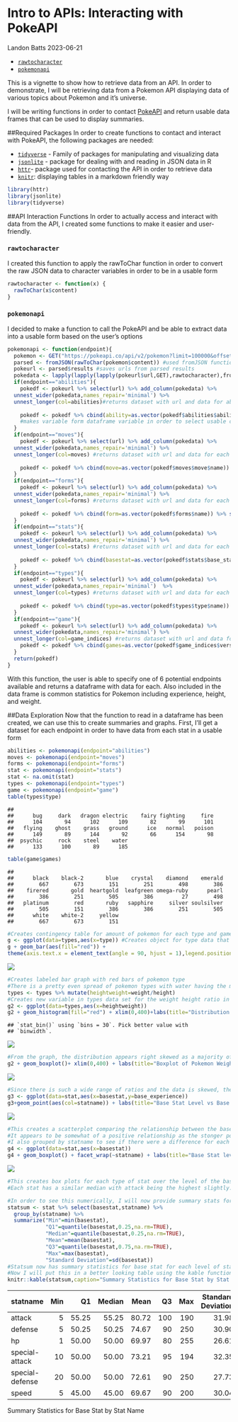 Intro to APIs: Interacting with PokeAPI
================
Landon Batts
2023-06-21

- <a href="#rawtocharacter"
  id="toc-rawtocharacter"><code>rawtocharacter</code></a>
- <a href="#pokemonapi" id="toc-pokemonapi"><code>pokemonapi</code></a>

This is a vignette to show how to retrieve data from an API. In order to
demonstrate, I will be retrieving data from a Pokemon API displaying
data of various topics about Pokemon and it’s universe.

I will be writing functions in order to contact
[PokeAPI](https://pokeapi.co/) and return usable data frames that can be
used to display summaries.

\##Required Packages In order to create functions to contact and
interact with PokeAPI, the following packages are needed:

- [`tidyverse`](https://www.tidyverse.org/packages/) - Family of
  packages for manipulating and visualizing data
- [`jsonlite`](https://cran.r-project.org/web/packages/jsonlite/index.html) -
  package for dealing with and reading in JSON data in R
- [`httr`](https://cran.r-project.org/web/packages/httr/vignettes/quickstart.html)-
  package used for contacting the API in order to retrieve data
- [`knitr`](https://cran.r-project.org/web/packages/knitr/index.html):
  displaying tables in a markdown friendly way

``` r
library(httr)
library(jsonlite)
library(tidyverse)
```

\##API Interaction Functions In order to actually access and interact
with data from the API, I created some functions to make it easier and
user-friendly.

### `rawtocharacter`

I created this function to apply the rawToChar function in order to
convert the raw JSON data to character variables in order to be in a
usable form

``` r
rawtocharacter <- function(x) {
  rawToChar(x$content)
}
```

### `pokemonapi`

I decided to make a function to call the PokeAPI and be able to extract
data into a usable form based on the user’s options

``` r
pokemonapi <- function(endpoint){
  pokemon <- GET("https://pokeapi.co/api/v2/pokemon?limit=100000&offset=0") #GET function calls to PokeAPI
  parsed <- fromJSON(rawToChar(pokemon$content)) #used fromJSON function to get parsed data in character form
  pokeurl <- parsed$results #saves urls from parsed results
  pokedata <- lapply(lapply(lapply(pokeurl$url,GET),rawtocharacter),fromJSON) #applies GET function to each url in order to get data from all endpoints
  if(endpoint=="abilities"){
    pokedf <- pokeurl %>% select(url) %>% add_column(pokedata) %>%
  unnest_wider(pokedata,names_repair='minimal') %>% 
  unnest_longer(col=abilities)#returns dataset with url and data for ability for each pokemon
    
    pokedf <- pokedf %>% cbind(ability=as.vector(pokedf$abilities$ability$name)) %>% select(name,ability,base_experience,height,weight)
    #makes variable form dataframe variable in order to select usable columns
  }
  if(endpoint=="moves"){
    pokedf <- pokeurl %>% select(url) %>% add_column(pokedata) %>%
  unnest_wider(pokedata,names_repair='minimal') %>% 
  unnest_longer(col=moves) #returns dataset with url and data for each move for every pokemon from moves endpoint
    
    pokedf <- pokedf %>% cbind(move=as.vector(pokedf$moves$move$name)) %>% select(name,move,base_experience,height,weight)
  }
  if(endpoint=="forms"){
    pokedf <- pokeurl %>% select(url) %>% add_column(pokedata) %>%
  unnest_wider(pokedata,names_repair='minimal') %>% 
  unnest_longer(col=forms) #returns dataset with url and data for each form for every pokemon from form endpoint
    
    pokedf <- pokedf %>% cbind(form=as.vector(pokedf$forms$name)) %>% select(name,form,base_experience,height,weight)
  }
  if(endpoint=="stats"){
    pokedf <- pokeurl %>% select(url) %>% add_column(pokedata) %>%
  unnest_wider(pokedata,names_repair='minimal') %>% 
  unnest_longer(col=stats) #returns dataset with url and data for each stat and their level for every pokemon from stats endpoint
    
    pokedf <- pokedf %>% cbind(basestat=as.vector(pokedf$stats$base_stat),statname=as.vector(pokedf$stats$stat$name)) %>% select(name,statname,basestat,base_experience,height,weight)
  }
  if(endpoint=="types"){
    pokedf <- pokeurl %>% select(url) %>% add_column(pokedata) %>%
  unnest_wider(pokedata,names_repair='minimal')  %>%
  unnest_longer(col=types) #returns dataset with url and data for each type for every pokemon from types endpoint
    
    pokedf <- pokedf %>% cbind(type=as.vector(pokedf$types$type$name)) %>% select(name,type,base_experience,height,weight)
  }
  if(endpoint=="game"){
    pokedf <- pokeurl %>% select(url) %>% add_column(pokedata) %>%
  unnest_wider(pokedata,names_repair='minimal') %>% 
  unnest_longer(col=game_indices) #returns dataset with url and data for each game that the Pokemon are included for every pokemon from the game_indices endpoint
    pokedf <- pokedf %>% cbind(games=as.vector(pokedf$game_indices$version$name)) %>% select(name,games,base_experience,height,weight)
  }
  return(pokedf)
}
```

With this function, the user is able to specify one of 6 potential
endpoints available and returns a dataframe with data for each. Also
included in the data frame is common statistics for Pokemon including
experience, height, and weight.

\##Data Exploration Now that the function to read in a dataframe has
been created, we can use this to create summaries and graphs. First,
I’ll get a dataset for each endpoint in order to have data from each
stat in a usable form

``` r
abilities <- pokemonapi(endpoint="abilities")
moves <- pokemonapi(endpoint="moves")
forms <- pokemonapi(endpoint="forms")
stat <- pokemonapi(endpoint="stats")
stat <- na.omit(stat)
types <- pokemonapi(endpoint="types")
game <- pokemonapi(endpoint="game")
table(types$type)
```

    ## 
    ##      bug     dark   dragon electric    fairy fighting     fire 
    ##      104       94      102      109       82       99      101 
    ##   flying    ghost    grass   ground      ice   normal   poison 
    ##      149       89      144       92       66      154       98 
    ##  psychic     rock    steel    water 
    ##      133      100       89      185

``` r
table(game$games)
```

    ## 
    ##      black    black-2       blue    crystal    diamond    emerald 
    ##        667        673        151        251        498        386 
    ##    firered       gold  heartgold  leafgreen omega-ruby      pearl 
    ##        386        251        505        386         27        498 
    ##   platinum        red       ruby   sapphire     silver soulsilver 
    ##        505        151        386        386        251        505 
    ##      white    white-2     yellow 
    ##        667        673        151

``` r
#Creates contingency table for amount of pokemon for each type and games they are in
g <- ggplot(data=types,aes(x=type)) #Creates object for type data that can be used to create plots
g + geom_bar(aes(fill="red")) +
theme(axis.text.x = element_text(angle = 90, hjust = 1),legend.position = "none") + labs(x="Pokemon Type",y="Count",title="Pokemon Type Bar Graph")
```

![](README_files/figure-gfm/unnamed-chunk-8-1.png)<!-- -->

``` r
#Creates labeled bar graph with red bars of pokemon type
#There is a pretty even spread of pokemon types with water having the most pokemon and ice having the least
types <- types %>% mutate(heightweight=weight/height)
#Creates new variable in types data set for the weight height ratio in order to have a continuous variable for plots
g2 <- ggplot(data=types,aes(x=heightweight))
g2 + geom_histogram(fill="red") + xlim(0,400)+labs(title="Distribution of Weight/Height Ratio", x="Weight/Height Ratio",y="Count")
```

    ## `stat_bin()` using `bins = 30`. Pick better value with
    ## `binwidth`.

![](README_files/figure-gfm/unnamed-chunk-8-2.png)<!-- -->

``` r
#From the graph, the distribution appears right skewed as a majority of pokemon are smaller with some larger ones such as snorlax
g2 + geom_boxplot()+ xlim(0,400) + labs(title="Boxplot of Pokemon Weight/Height Ratio",x="Weight/Height Ratio")
```

![](README_files/figure-gfm/unnamed-chunk-8-3.png)<!-- -->

``` r
#Since there is such a wide range of ratios and the data is skewed, there are many outliers present. It appears that the median ratio is around 30 while the maximum is all the way at nearly 1000
g3 <- ggplot(data=stat,aes(x=basestat,y=base_experience))
g3+geom_point(aes(col=statname)) + labs(title="Base Stat Level vs Base XP", x="Base Stat",y="Base Experience")
```

![](README_files/figure-gfm/unnamed-chunk-8-4.png)<!-- -->

``` r
#This creates a scatterplot comparing the relationship between the base level of a Pokemons stat with their base level experience
#It appears to be somewhat of a positive relationship as the stonger pokemon tend to have more experience.
#I also grouped by statname to see if there were a difference for each type of stat although all stats seem to increase along with experience as well
g4 <- ggplot(data=stat,aes(x=basestat))
g4 + geom_boxplot() + facet_wrap(~statname) + labs(title="Base Stat level for each Stat Type",x="Base Stat")
```

![](README_files/figure-gfm/unnamed-chunk-8-5.png)<!-- -->

``` r
#This creates box plots for each type of stat over the level of the base stat for each pokemon.
#Each stat has a similar median with attack being the highest slightly. Although, hp has more outliers and a higher max.

#In order to see this numerically, I will now provide summary stats for the base stat of each different stat name
statsum <- stat %>% select(basestat,statname) %>% 
  group_by(statname) %>%
  summarize("Min"=min(basestat),
            "Q1"=quantile(basestat,0.25,na.rm=TRUE),
            "Median"=quantile(basestat,0.25,na.rm=TRUE),
            "Mean"=mean(basestat),
            "Q3"=quantile(basestat,0.75,na.rm=TRUE),
            "Max"=max(basestat),
            "Standard Deviation"=sd(basestat))
#Statsum now has summary statistics for base stat for each level of stat name
#Now I will put this in a better looking table using the kable function
knitr::kable(statsum,caption="Summary Statistics for Base Stat by Stat Name",digits=2)
```

| statname        | Min |    Q1 | Median |  Mean |  Q3 | Max | Standard Deviation |
|:----------------|----:|------:|-------:|------:|----:|----:|-------------------:|
| attack          |   5 | 55.25 |  55.25 | 80.72 | 100 | 190 |              31.98 |
| defense         |   5 | 50.25 |  50.25 | 74.67 |  90 | 250 |              30.90 |
| hp              |   1 | 50.00 |  50.00 | 69.97 |  80 | 255 |              26.61 |
| special-attack  |  10 | 50.00 |  50.00 | 73.21 |  95 | 194 |              32.35 |
| special-defense |  20 | 50.00 |  50.00 | 72.61 |  90 | 250 |              27.73 |
| speed           |   5 | 45.00 |  45.00 | 69.67 |  90 | 200 |              30.04 |

Summary Statistics for Base Stat by Stat Name
